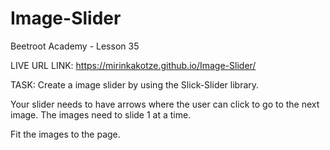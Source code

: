 # Image-Slider
Beetroot Academy - Lesson 35

LIVE URL LINK: https://mirinkakotze.github.io/Image-Slider/

TASK:
Create a image slider by using the Slick-Slider library.

Your slider needs to have arrows where the user can click to go to the next image.
The images need to slide 1 at a time.

Fit the images to the page.

